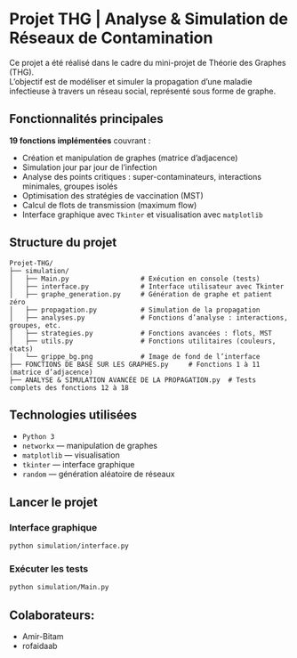 
# Projet THG | Analyse & Simulation de Réseaux de Contamination

Ce projet a été réalisé dans le cadre du mini-projet de Théorie des Graphes (THG).  
L’objectif est de modéliser et simuler la propagation d’une maladie infectieuse à travers un réseau social, représenté sous forme de graphe.

## Fonctionnalités principales

**19 fonctions implémentées** couvrant :
- Création et manipulation de graphes (matrice d’adjacence)
- Simulation jour par jour de l’infection
- Analyse des points critiques : super-contaminateurs, interactions minimales, groupes isolés
- Optimisation des stratégies de vaccination (MST)
- Calcul de flots de transmission (maximum flow)
- Interface graphique avec `Tkinter` et visualisation avec `matplotlib`

## Structure du projet

```
Projet-THG/
├── simulation/
│   ├── Main.py                  # Exécution en console (tests)
│   ├── interface.py             # Interface utilisateur avec Tkinter
│   ├── graphe_generation.py     # Génération de graphe et patient zéro
│   ├── propagation.py           # Simulation de la propagation
│   ├── analyses.py              # Fonctions d’analyse : interactions, groupes, etc.
│   ├── strategies.py            # Fonctions avancées : flots, MST
│   ├── utils.py                 # Fonctions utilitaires (couleurs, états)
│   └── grippe_bg.png            # Image de fond de l’interface
├── FONCTIONS DE BASE SUR LES GRAPHES.py     # Fonctions 1 à 11 (matrice d’adjacence)
├── ANALYSE & SIMULATION AVANCÉE DE LA PROPAGATION.py  # Tests complets des fonctions 12 à 18
```

## Technologies utilisées

- `Python 3`
- `networkx` — manipulation de graphes
- `matplotlib` — visualisation
- `tkinter` — interface graphique
- `random` — génération aléatoire de réseaux


## Lancer le projet

### Interface graphique
```bash
python simulation/interface.py
```

### Exécuter les tests
```bash
python simulation/Main.py
```

## Colaborateurs:
- Amir-Bitam
- rofaidaab

